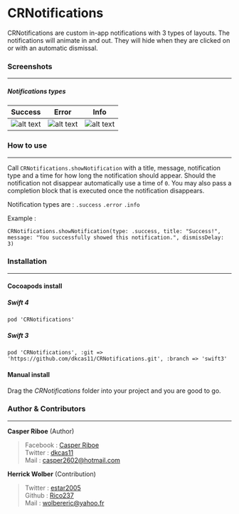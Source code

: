 # CRNotifications
CRNotifications are custom in-app notifications with 3 types of layouts. The notifications will animate in and out. They will hide when they are clicked on or with an automatic dismissal.

### Screenshots
-------


##### Notifications types

| Success | Error  |Info  |
| --- | --- | --- |
| ![alt text](http://i831.photobucket.com/albums/zz237/dkcas11/success.jpg "Success")  | ![alt text](http://i831.photobucket.com/albums/zz237/dkcas11/error.jpg "Error") |  ![alt text](http://i831.photobucket.com/albums/zz237/dkcas11/info.jpg "Info")|



### How to use
-------

Call ``CRNotifications.showNotification`` with a title, message, notification type and a time for how long the notification should appear. Should the notification not disappear automatically use a time of ``0``. You may also pass a completion block that is executed once the notification disappears.

Notification types are :
```.success```
```.error```
```.info```

Example : 

```
CRNotifications.showNotification(type: .success, title: "Success!", message: "You successfully showed this notification.", dismissDelay: 3)
```

### Installation
-------

#### Cocoapods install

##### Swift 4
```
pod 'CRNotifications'
```
##### Swift 3
```
pod 'CRNotifications', :git => 'https://github.com/dkcas11/CRNotifications.git', :branch => 'swift3'
```

#### Manual install
Drag the *CRNotifications* folder into your project and you are good to go.

### Author & Contributors
-------

**Casper Riboe** (Author)
> Facebook : [Casper Riboe](http://facebook.com/dkcas11)<br/>
> Twitter  : [dkcas11](http://twitter.com/dkcas11)<br/>
> Mail     : [casper2602@hotmail.com](mailto:casper260@hotmail.com)

**Herrick Wolber** (Contribution)
> Twitter : [estar2005](http://twitter.com/estar2005) <br/>
> Github  : [Rico237](https://github.com/rico237) <br/>
> Mail    : [wolbereric@yahoo.fr](mailto:wolbereric@yahoo.fr)

